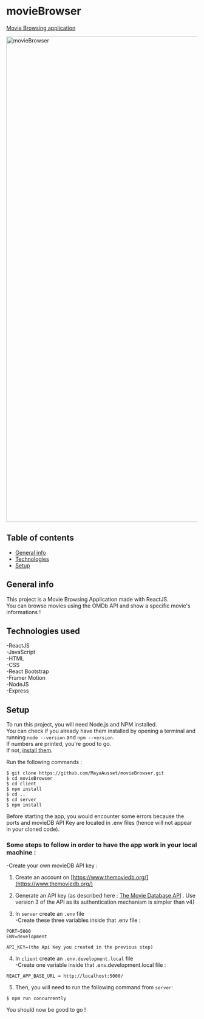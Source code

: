 # movieBrowser
[Movie Browsing application](https://movie-browser-oc.herokuapp.com/)

<img width="1280" alt="movieBrowser" src="https://user-images.githubusercontent.com/60138632/112638308-67c54f00-8e3f-11eb-8ecc-87d1cf6172b4.png">

## Table of contents
* [General info](#general-info)
* [Technologies](#technologies)
* [Setup](#setup)

## General info
This project is a Movie Browsing Application made with ReactJS.  
You can browse movies using the OMDb API and show a specific movie's informations !  

## Technologies used 
-ReactJS  
-JavaScript  
-HTML  
-CSS  
-React Bootstrap  
-Framer Motion  
-NodeJS  
-Express  

## Setup 
To run this project, you will need Node.js and NPM installed.  
You can check if you already have them
installed by opening a terminal and running `node --version` and `npm --version`.  
If numbers are printed, you're good to go.  
If not, [install them](https://nodejs.org/en/).  

Run the following commands :   
```
$ git clone https://github.com/MayaAusset/movieBrowser.git 
$ cd movieBrowser
$ cd client 
$ npm install
$ cd ..
$ cd server
$ npm install 
```
Before starting the app, you would encounter some errors because the ports and movieDB API Key are located in .env files (hence will not appear in your cloned code).  

### Some steps to follow in order to have the app work in your local machine :  

-Create your own movieDB API key :  
1. Create an account on [https://www.themoviedb.org/](https://www.themoviedb.org/)
2. Generate an API key (as described here : [The Movie Database API](https://developers.themoviedb.org/3/getting-started/introduction) . Use version 3 of the API as its authentication mechanism is simpler than v4)  

3. In `server` create an `.env` file  
-Create these three variables inside that .env file : 
```
PORT=5000
ENV=development

API_KEY=(the Api Key you created in the previous step)
```
4. In `client` create an `.env.development.local` file  
-Create one variable inside that .env.development.local file : 
```
REACT_APP_BASE_URL = http://localhost:5000/
```
5. Then, you will need to run the following command  from `server`:  

```
$ npm run concurrently
```
You should now be good to go ! 

